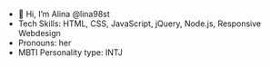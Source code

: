 - 👋 Hi, I’m Alina @lina98st
- Tech Skills: HTML, CSS, JavaScript, jQuery, Node.js, Responsive Webdesign
- Pronouns: her
- MBTI Personality type: INTJ

<!---
lina98st/lina98st is a ✨ special ✨ repository because its `README.md` (this file) appears on your GitHub profile.
You can click the Preview link to take a look at your changes.
--->
